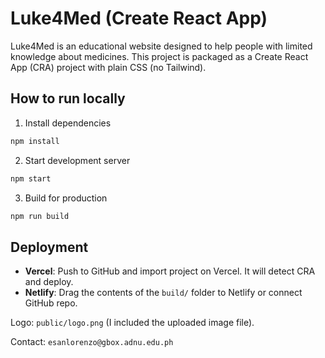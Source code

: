 
# Luke4Med (Create React App)

Luke4Med is an educational website designed to help people with limited knowledge about medicines.
This project is packaged as a Create React App (CRA) project with plain CSS (no Tailwind).

## How to run locally

1. Install dependencies
```bash
npm install
```

2. Start development server
```bash
npm start
```

3. Build for production
```bash
npm run build
```

## Deployment

- **Vercel**: Push to GitHub and import project on Vercel. It will detect CRA and deploy.
- **Netlify**: Drag the contents of the `build/` folder to Netlify or connect GitHub repo.

Logo: `public/logo.png` (I included the uploaded image file).

Contact: `esanlorenzo@gbox.adnu.edu.ph`
